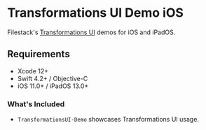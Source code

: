 # Transformations UI Demo iOS

Filestack's [Transformations UI](https://www.filestack.com/docs/concepts/transform_ui/) demos for iOS and iPadOS.

## Requirements

* Xcode 12+
* Swift 4.2+ / Objective-C
* iOS 11.0+ / iPadOS 13.0+

### What's Included

- `TransformationsUI-Demo` showcases Transformations UI usage.
